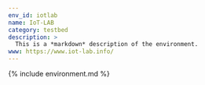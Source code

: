 ```yaml
---
env_id: iotlab
name: IoT-LAB
category: testbed
description: >
  This is a *markdown* description of the environment.
www: https://www.iot-lab.info/
---
```


{% include environment.md %}
